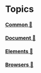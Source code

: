 # Topics

### [Common 📂](./common.md)
### [Document 📂](./document.md)
### [Elements 📂](./elements/index.md)
### [Browsers 📂](./browsers/index.md)
